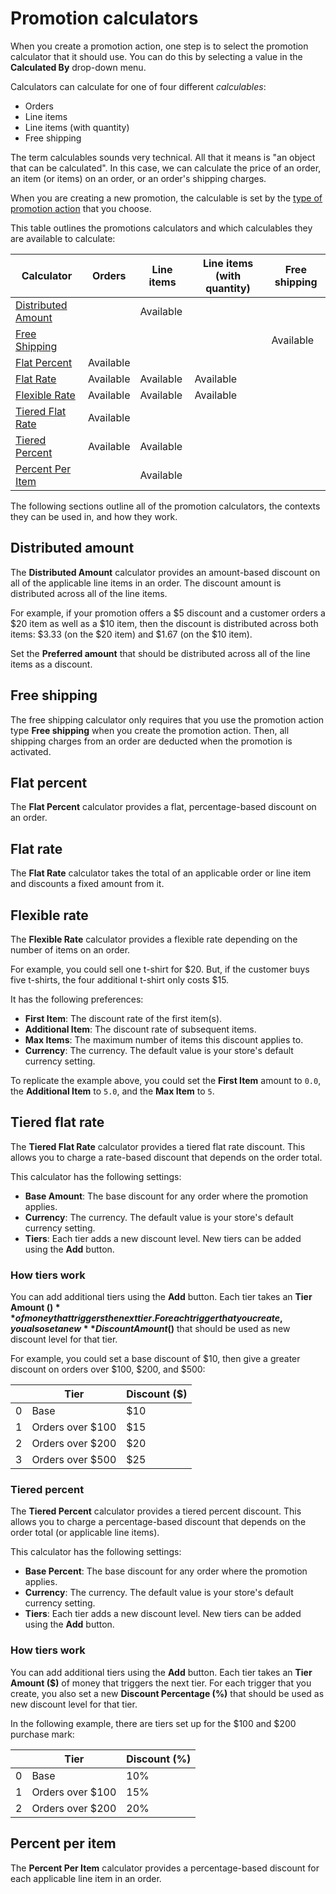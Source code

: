 # Promotion calculators

When you create a promotion action, one step is to select the promotion
calculator that it should use. You can do this by selecting a value in the
**Calculated By** drop-down menu.

Calculators can calculate for one of four different *calculables*:

- Orders
- Line items
- Line items (with quantity)
- Free shipping

The term calculables sounds very technical. All that it means is "an object that
can be calculated". In this case, we can calculate the price of an order, an
item (or items) on an order, or an order's shipping charges.

When you are creating a new promotion, the calculable is set by the [type of
promotion action][promotion-action-types] that you choose.

This table outlines the promotions calculators and which calculables they are
available to calculate:

| Calculator              | Orders     | Line items  | Line items (with quantity)  | Free shipping |
| ----------------------- | ---------- | ----------- | --------------------------- | ------------- |
| [Distributed Amount][1] |            | Available   |                             |               |
| [Free Shipping][2]      |            |             |                             | Available     |
| [Flat Percent][3]       | Available  |             |                             |               |
| [Flat Rate][4]          | Available  | Available   | Available                   |               |
| [Flexible Rate][5]      | Available  | Available   | Available                   |               |
| [Tiered Flat Rate][6]   | Available  |             |                             |               |
| [Tiered Percent][7]     | Available  | Available   |                             |               |
| [Percent Per Item][8]   |            | Available   |                             |               |

The following sections outline all of the promotion calculators, the contexts
they can be used in, and how they work.

[1]: #distributed-amount
[2]: #free-shipping
[3]: #flat-percent
[4]: #flat-rate
[5]: #flexible-rate
[6]: #tiered-flat-rate
[7]: #tiered-percent
[8]: #percent-per-item

[promotion-action-types]: overview.html#available-promotion-action-types

## Distributed amount

The **Distributed Amount** calculator provides an amount-based discount on all
of the applicable line items in an order. The discount amount is distributed
across all of the line items.

For example, if your promotion offers a $5 discount and a customer orders a $20
item as well as a $10 item, then the discount is distributed across both items:
$3.33 (on the $20 item) and $1.67 (on the $10 item).

Set the **Preferred amount** that should be distributed across all of the line
items as a discount.

## Free shipping

The free shipping calculator only requires that you use the promotion action
type **Free shipping** when you create the promotion action. Then, all shipping
charges from an order are deducted when the promotion is activated.

## Flat percent

The **Flat Percent** calculator provides a flat, percentage-based discount on an
order.

## Flat rate

The **Flat Rate** calculator takes the total of an applicable order or line item
and discounts a fixed amount from it.

## Flexible rate

The **Flexible Rate** calculator provides a flexible rate depending on the
number of items on an order.

For example, you could sell one t-shirt for $20. But, if the customer buys five
t-shirts, the four additional t-shirt only costs $15.

It has the following preferences:

- **First Item**: The discount rate of the first item(s).
- **Additional Item**: The discount rate of subsequent items.
- **Max Items**: The maximum number of items this discount applies to.
- **Currency**: The currency. The default value is your store's default currency
  setting.

To replicate the example above, you could set the **First Item** amount to
`0.0`, the **Additional Item** to `5.0`, and the **Max Item** to `5`.

## Tiered flat rate

The **Tiered Flat Rate** calculator provides a tiered flat rate discount. This
allows you to charge a rate-based discount that depends on the order total.

This calculator has the following settings:

- **Base Amount**: The base discount for any order where the promotion applies.
- **Currency**: The currency. The default value is your store's default currency
  setting.
- **Tiers**: Each tier adds a new discount level. New tiers can be added using
  the **Add** button.

### How tiers work

You can add additional tiers using the **Add** button. Each tier takes an **Tier
Amount ($)** of money that triggers the next tier. For each trigger that you
create, you also set a new **Discount Amount ($)**  that should be used as new
discount level for that tier.

For example, you could set a base discount of $10, then give a greater discount
on orders over $100, $200, and $500:

|   | Tier             | Discount ($) |
|---|------------------|--------------|
| 0 | Base             | $10          |
| 1 | Orders over $100 | $15          |
| 2 | Orders over $200 | $20          |
| 3 | Orders over $500 | $25          |

<!-- TODO:
  Add screenshot that shows the admin UI filled in with the above
  example information.
-->

### Tiered percent

The **Tiered Percent** calculator provides a tiered percent discount. This
allows you to charge a percentage-based discount that depends on the order total
(or applicable line items).

This calculator has the following settings:

- **Base Percent**: The base discount for any order where the promotion applies.
- **Currency**: The currency. The default value is your store's default currency
  setting.
- **Tiers**: Each tier adds a new discount level. New tiers can be added using
  the **Add** button.

### How tiers work

You can add additional tiers using the **Add** button. Each tier takes an **Tier
Amount ($)** of money that triggers the next tier. For each trigger that you
create, you also set a new **Discount Percentage (%)**  that should be used as
new discount level for that tier.

In the following example, there are tiers set up for the $100 and $200 purchase
mark:

|   | Tier             | Discount (%) |
|---|------------------|--------------|
| 0 | Base             | 10%          |
| 1 | Orders over $100 | 15%          |
| 2 | Orders over $200 | 20%          |

<!-- TODO:
  Add screenshot that shows the admin UI filled in with the above
  example information.
-->

## Percent per item

The **Percent Per Item** calculator provides a percentage-based discount for
each applicable line item in an order.
